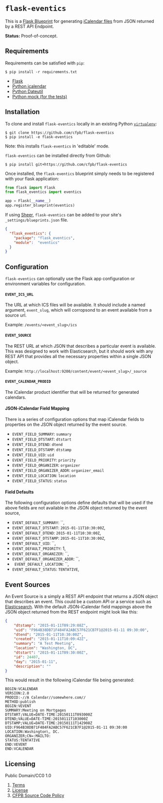 # `flask-eventics`

This is a [Flask Blueprint](http://flask.pocoo.org/docs/0.10/blueprints/) for generating [iCalendar files](https://www.ietf.org/rfc/rfc2445.txt) from JSON returned by a REST API Endpoint.

**Status:** Proof-of-concept.

## Requirements

Requirements can be satisfied with `pip`:

```shell
$ pip install -r requirements.txt
```

* [Flask](http://flask.pocoo.org/)
* [Python icalendar](http://icalendar.readthedocs.org/en/latest/) 
* [Python Dateutil](https://dateutil.readthedocs.org/en/latest/)
* [Python mock (for the tests)](http://www.voidspace.org.uk/python/mock/)

## Installation

To clone and install `flask-eventics` locally in an existing Python 
[`virtualenv`](https://virtualenv.pypa.io/en/latest/):

```shell
$ git clone https://github.com/cfpb/flask-eventics
$ pip install -e flask-eventics
```

Note: this installs `flask-eventics` in 'editable' mode.

`flask-eventics` can be installed directly from Github:

```shell
$ pip install git+https://github.com/cfpb/flask-eventics
```

Once installed, the `flask-eventics` blueprint simply needs to be
registered with your flask application:

```python
from flask import Flask
from flask_eventics import eventics

app = Flask(__name__)
app.register_blueprint(eventics)
```

If using [Sheer](https://github.com/cfpb/sheer), `flask-eventics` can be
added to your site's `_settings/blueprints.json` file.

```json
{
  "flask_eventics": {
    "package": "flask_eventics",
    "module":  "eventics"
  }
}
```

## Configuration

`flask-eventics` can optionally use the Flask app configuration or
environment variables for configuration. 

#### `EVENT_ICS_URL` 
The URL at which ICS files will be available. It should include a named 
argument, `event_slug`, which will corropsond to an event available 
from a source url.

Example: `/events/<event_slug>/ics`

#### `EVENT_SOURCE` 
The REST URL at which JSON that describes a particular event is available. 
This was designed to work with Elasticsearch, but it should work with any 
REST API that provides all the necessary properties within a single 
JSON object.

Example: `http://localhost:9200/content/event/<event_slug>/_source`

#### `EVENT_CALENDAR_PRODID` 
The iCalendar product identifier that will be returned for generated 
calendars.

#### JSON-iCalendar Field Mapping

There is a series of configuration options that map iCalendar fields to
properties on the JSON object returned by the event source. 

* `EVENT_FIELD_SUMMARY`: `summary`
* `EVENT_FIELD_DTSTART`: `dtstart`
* `EVENT_FIELD_DTEND`: `dtend`
* `EVENT_FIELD_DTSTAMP`: `dtstamp`
* `EVENT_FIELD_UID`: `uid`
* `EVENT_FIELD_PRIORITY`: `priority`
* `EVENT_FIELD_ORGANIZER`: `organizer`
* `EVENT_FIELD_ORGANIZER_ADDR`: `organizer_email`
* `EVENT_FIELD_LOCATION`: `location`
* `EVENT_FIELD_STATUS`: `status`

#### Field Defaults

The following configuration options define defaults that will be used 
if the above fields are not available in the JSON object returned by 
the event source, 

* `EVENT_DEFAULT_SUMMARY`: ``,
* `EVENT_DEFAULT_DTSTART`: `2015-01-11T10:30:00Z`,
* `EVENT_DEFAULT_DTEND`: `2015-01-11T10:30:00Z`,
* `EVENT_DEFAULT_DTSTAMP`: `2015-01-11T10:30:00Z`,
* `EVENT_DEFAULT_UID`: ``,
* `EVENT_DEFAULT_PRIORITY`: 1,
* `EVENT_DEFAULT_ORGANIZER`: ``,
* `EVENT_DEFAULT_ORGANIZER_ADDR`: ``,
* ` EVENT_DEFAULT_LOCATION`: ``,
* `EVENT_DEFAULT_STATUS`: `TENTATIVE`,

## Event Sources

An Event Source is a simply a REST API endpoint that returns a JSON
object that describes an event. This could be a custom API or a 
service such as [Elasticsearch](http://www.elasticsearch.org/). With the
default JSON-iCalendar field mappings above the JSON object returned
from the REST endpoint might look like this:

```json
{
    "dtstamp": "2015-01-11T09:29:08Z", 
    "uid": "F964B38DB71F484FA2ABC57F621CB7F1@2015-01-11 09:30:00", 
    "dtend": "2015-01-11T10:30:00Z", 
    "created": "2015-01-11T10:09:42Z", 
    "summary": "A Test Meeting", 
    "location": "Washington, DC", 
    "dtstart": "2015-01-11T09:30:00Z", 
    "id": 24407, 
    "day": "2015-01-11", 
    "description": ""
}
```

This would result in the following iCalendar file being generated:

```
BEGIN:VCALENDAR
VERSION:2.0
PRODID:-//A Calendar//somewhere.com//
METHOD:publish
BEGIN:VEVENT
SUMMARY:Meeting on Mortgages
DTSTART;VALUE=DATE-TIME:20150111T093000Z
DTEND;VALUE=DATE-TIME:20150111T103000Z
DTSTAMP;VALUE=DATE-TIME:20150111T142908Z
UID:F964B38DB71F484FA2ABC57F621CB7F1@2015-01-11 09:30:00
LOCATION:Washington\, DC. 
ORGANIZER;CN=:MAILTO:
STATUS:TENTATIVE
END:VEVENT
END:VCALENDAR
```

## Licensing 

Public Domain/CC0 1.0

1. [Terms](TERMS.md)
2. [License](LICENSE)
3. [CFPB Source Code Policy](https://github.com/cfpb/source-code-policy/)


